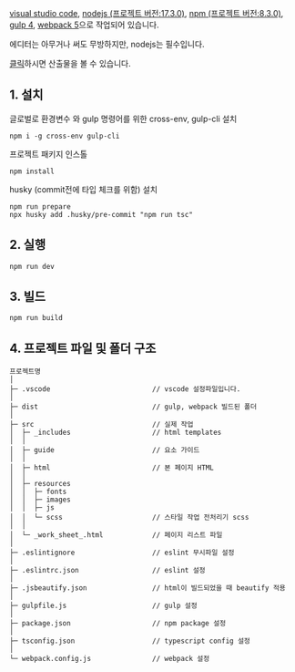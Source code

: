 <a href="https://code.visualstudio.com/" target="_blank">visual studio code</a>, <a href="https://nodejs.org/ko/" target="_blank">nodejs (프로젝트 버전:17.3.0)</a>, <a href="https://www.npmjs.com/" target="_blank">npm (프로젝트 버전:8.3.0)</a>, <a href="https://gulpjs.com/" target="_blank">gulp 4</a>, <a href="https://webpack.js.org/" target="_blank">webpack 5</a>으로 작업되어 있습니다.

에디터는 아무거나 써도 무방하지만, nodejs는 필수입니다.

<a href="https://sonky740.github.io/Guide_es6/dist/html/"><u>클릭</u></a>하시면 산출물을 볼 수 있습니다.

## 1. 설치

글로벌로 환경변수 와 gulp 명령어를 위한 cross-env, gulp-cli 설치
```
npm i -g cross-env gulp-cli
```

프로젝트 패키지 인스톨
```
npm install
```

husky (commit전에 타입 체크를 위함) 설치
```
npm run prepare
npx husky add .husky/pre-commit "npm run tsc"
```

## 2. 실행
```
npm run dev
```

## 3. 빌드
```
npm run build
```

## 4. 프로젝트 파일 및 폴더 구조

```
프로젝트명
│
├─ .vscode                         // vscode 설정파일입니다.
│
├─ dist                            // gulp, webpack 빌드된 폴더
│
├─ src                             // 실제 작업
│  ├─ _includes                    // html templates
│  │
│  ├─ guide                        // 요소 가이드
│  │
│  ├─ html                         // 본 페이지 HTML
│  │
│  ├─ resources
│  │  ├─ fonts
│  │  ├─ images
│  │  ├─ js
│  │  └─ scss                      // 스타일 작업 전처리기 scss
│  │
│  └─ _work_sheet_.html            // 페이지 리스트 파일
│
├─ .eslintignore                   // eslint 무시파일 설정
│
├─ .eslintrc.json                  // eslint 설정
│
├─ .jsbeautify.json                // html이 빌드되었을 때 beautify 적용
│
├─ gulpfile.js                     // gulp 설정
│
├─ package.json                    // npm package 설정
│
├─ tsconfig.json                   // typescript config 설정
│
└─ webpack.config.js               // webpack 설정
```